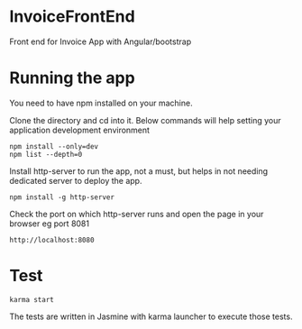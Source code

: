 # InvoiceFrontEnd
Front end for Invoice App with Angular/bootstrap

# Running the app
You need to have npm installed on your machine.

Clone the directory and cd into it.
Below commands will help setting your application development environment

```
npm install --only=dev
npm list --depth=0

```

Install http-server to run the app, not a must, but helps in not needing dedicated server to deploy the app.
```
npm install -g http-server

```
Check the port on which http-server runs and open the page in your browser eg port 8081

```
http://localhost:8080

```

# Test
```
karma start
```

The tests are written in Jasmine with karma launcher to execute those tests.

